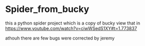# Spider_from_bucky
this a python spider project which is a copy of bucky
view that in
https://www.youtube.com/watch?v=ciwWSedS1XY#t=1.773837

athouh there are few bugs were corrected by jeremy
